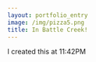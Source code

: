 ```yaml
---
layout: portfolio_entry
image: /img/pizza5.png
title: In Battle Creek!
---
```

I created this at 11:42PM